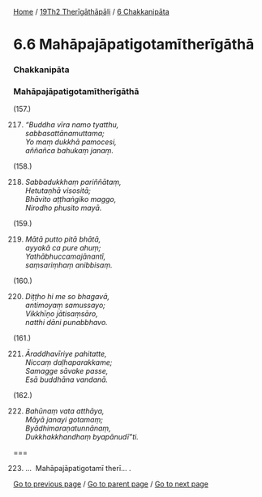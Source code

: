 
[Home](/) / [19Th2 Therīgāthāpāḷi](/tipitaka/19Th2.md) / [6 Chakkanipāta](/tipitaka/19Th2/6.md)

# 6.6 Mahāpajāpatigotamītherīgāthā

### Chakkanipāta

### Mahāpajāpatigotamītherīgāthā

(157.)

217. _“Buddha vīra namo tyatthu,_  
_sabbasattānamuttama;_  
_Yo maṃ dukkhā pamocesi,_  
_aññañca bahukaṃ janaṃ._  


(158.)

218. _Sabbadukkhaṃ pariññātaṃ,_  
_Hetutaṇhā visositā;_  
_Bhāvito aṭṭhaṅgiko maggo,_  
_Nirodho phusito mayā._  


(159.)

219. _Mātā putto pitā bhātā,_  
_ayyakā ca pure ahuṃ;_  
_Yathābhuccamajānantī,_  
_saṃsariṃhaṃ anibbisaṃ._  


(160.)

220. _Diṭṭho hi me so bhagavā,_  
_antimoyaṃ samussayo;_  
_Vikkhīṇo jātisaṃsāro,_  
_natthi dāni punabbhavo._  


(161.)

221. _Āraddhavīriye pahitatte,_  
_Niccaṃ daḷhaparakkame;_  
_Samagge sāvake passe,_  
_Esā buddhāna vandanā._  


(162.)

222. _Bahūnaṃ vata atthāya,_  
_Māyā janayi gotamaṃ;_  
_Byādhimaraṇatunnānaṃ,_  
_Dukkhakkhandhaṃ byapānudī”ti._  


===

223. …  Mahāpajāpatigotamī therī… .



[Go to previous page](/tipitaka/19Th2/6/6.5.md) / [Go to parent page](/tipitaka/19Th2/6.md) / [Go to next page](/tipitaka/19Th2/6/6.7.md)


